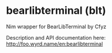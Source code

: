 # bearlibterminal (blt)
Nim wrapper for BearLibTerminal by Cfyz

Description and API documentation here:
http://foo.wyrd.name/en:bearlibterminal 


